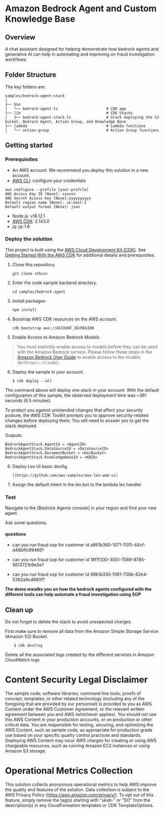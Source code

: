 # Amazon Bedrock Agent and Custom Knowledge Base

## Overview

A chat assistant designed for helping demonstrate how bedrock agents and generative AI can help in automating and improving on fraud investigation workflows
## Folder Structure

The key folders are:

```
samples/bedrock-agent-stack
│
├── bin
│   └── bedrock-agent.ts                      # CDK app
├── lib                                       # CDK Stacks
│   ├── bedrock-agent-stack.ts                # Stack deploying the S3 bucket, Bedrock Agent, Action Group, and Knowledge Base
├── lambda                                    # Lambda functions
│   └── action-group                          # Action Group functions
```

## Getting started

### Prerequisites

- An AWS account. We recommend you deploy this solution in a new account.
- [AWS CLI](https://aws.amazon.com/cli/): configure your credentials

```
aws configure --profile [your-profile] 
AWS Access Key ID [None]: xxxxxx
AWS Secret Access Key [None]:yyyyyyyyyy
Default region name [None]: us-east-1 
Default output format [None]: json
```

- Node.js: v18.12.1
- [AWS CDK](https://github.com/aws/aws-cdk/releases/tag/v2.143.0): 2.143.0
- jq: jq-1.6

### Deploy the solution

This project is built using the [AWS Cloud Development Kit (CDK)](https://aws.amazon.com/cdk/). See [Getting Started With the AWS CDK](https://docs.aws.amazon.com/cdk/v2/guide/getting_started.html) for additional details and prerequisites.

1. Clone this repository.
    ```shell
    git clone <this>
    ```

2. Enter the code sample backend directory.
    ```shell
    cd samples/bedrock-agent
    ```

3. Install packages
   ```shell
   npm install
   ```

4. Boostrap AWS CDK resources on the AWS account.
    ```shell
    cdk bootstrap aws://ACCOUNT_ID/REGION
    ```

5. Enable Access to Amazon Bedrock Models
> You must explicitly enable access to models before they can be used with the Amazon Bedrock service. Please follow these steps in the [Amazon Bedrock User Guide](https://docs.aws.amazon.com/bedrock/latest/userguide/model-access.html) to enable access to the models (```Anthropic::Claude```):.

6. Deploy the sample in your account. 
    ```shell
    $ cdk deploy --all
    ```
The command above will deploy one stack in your account. With the default configuration of this sample, the observed deployment time was ~381 seconds (6.5 minutes).

To protect you against unintended changes that affect your security posture, the AWS CDK Toolkit prompts you to approve security-related changes before deploying them. You will need to answer yes to get the stack deployed.

Outputs:
```
BedrockAgentStack.AgentId = <AgentID>
BedrockAgentStack.DataSourceId = <DataSourceID>
BedrockAgentStack.DocumentBucket = <DocBucket>
BedrockAgentStack.KnowledgeBaseId = <KBID>
```

6. Deploy Lex UI basic donfig.
    ```
    ](https://github.com/aws-samples/aws-lex-web-ui)
    ```
7. Assign the default intent in the lex bot to the lambda lex handler
### Test

Navigate to the [Bedrock Agents console] in your region and find your new agent.

Ask some questions. 

#### questions

* can you run fraud sop for customer id a861b360-1071-70f5-44cf-d46bffc99466?

* can you run fraud sop for customer id 18f1f330-3051-7089-8785-5813721b9e5e?

* can you run fraud sop for customer id 98b1b330-f081-706b-62e4-5392a9cd880f?


**The demo wwalks you on how the bedrock agents configured with the different tools can help automate a fraud investigation using SOP**

## Clean up

Do not forget to delete the stack to avoid unexpected charges.

First make sure to remove all data from the Amazon Simple Storage Service (Amazon S3) Bucket.

```shell
    $ cdk destroy
```

Delete all the associated logs created by the different services in Amazon CloudWatch logs

# Content Security Legal Disclaimer
The sample code; software libraries; command line tools; proofs of concept; templates; or other related technology (including any of the foregoing that are provided by our personnel) is provided to you as AWS Content under the AWS Customer Agreement, or the relevant written agreement between you and AWS (whichever applies). You should not use this AWS Content in your production accounts, or on production or other critical data. You are responsible for testing, securing, and optimizing the AWS Content, such as sample code, as appropriate for production grade use based on your specific quality control practices and standards. Deploying AWS Content may incur AWS charges for creating or using AWS chargeable resources, such as running Amazon EC2 instances or using Amazon S3 storage.

# Operational Metrics Collection
This solution collects anonymous operational metrics to help AWS improve the quality and features of the solution. Data collection is subject to the AWS Privacy Policy (https://aws.amazon.com/privacy/). To opt out of this feature, simply remove the tag(s) starting with “uksb-” or “SO” from the description(s) in any CloudFormation templates or CDK TemplateOptions.

